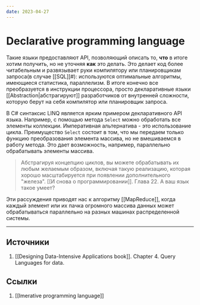 ```yaml
---
date: 2023-04-27
---
```

# Declarative programming language

Такие языки предоставляют API, позволяющий описать то, **что** в итоге хотим получить, но не уточняя **как** это делать. Это делает код более читабельным и развязывает руки компилятору или планировщикам запроса(в случае [[SQL]]#): используются оптимальные алгоритмы, имеющиеся статистика, параллелизм. В итоге конечно все преобразуется в инструкции процессора, просто декларативные языки [[Abstraction|абстрагируют]] разработчиков от внутренней сложности, которую берут на себя компилятор или планировщик запроса.

В C# синтаксис LINQ является ярким примером декларативного API языка. Например, с помощью метода ```Select``` можно обработать все элементы коллекции. Императивная альтернатива - это использование цикла. Преимущество ```Select``` состоит в том, что мы передаем только функцию преобразования элемента массива, но не вмешиваемся в работу метода. Это дает возможность, например, параллельно обрабатывать элементы массива.

> Абстрагируя концепцию циклов, вы можете обрабатывать их любым желаемым образом, включая такую реализацию, которая хорошо масштабируется при появлении дополнительного "железа". [[И снова о программировании]]. Глава 22. А ваш язык такое умеет?

Эти рассуждения приводят нас к алгоритму [[MapReduce]], когда каждый элемент или их пачка огромного массива данных может обрабатываться параллельно на разных машинах распределенной системы.

---

## Источники

1. [[Designing Data-Intensive Applications book]]. Chapter 4. Query Languages for data.

## Ссылки

1. [[Imerative programming language]]
